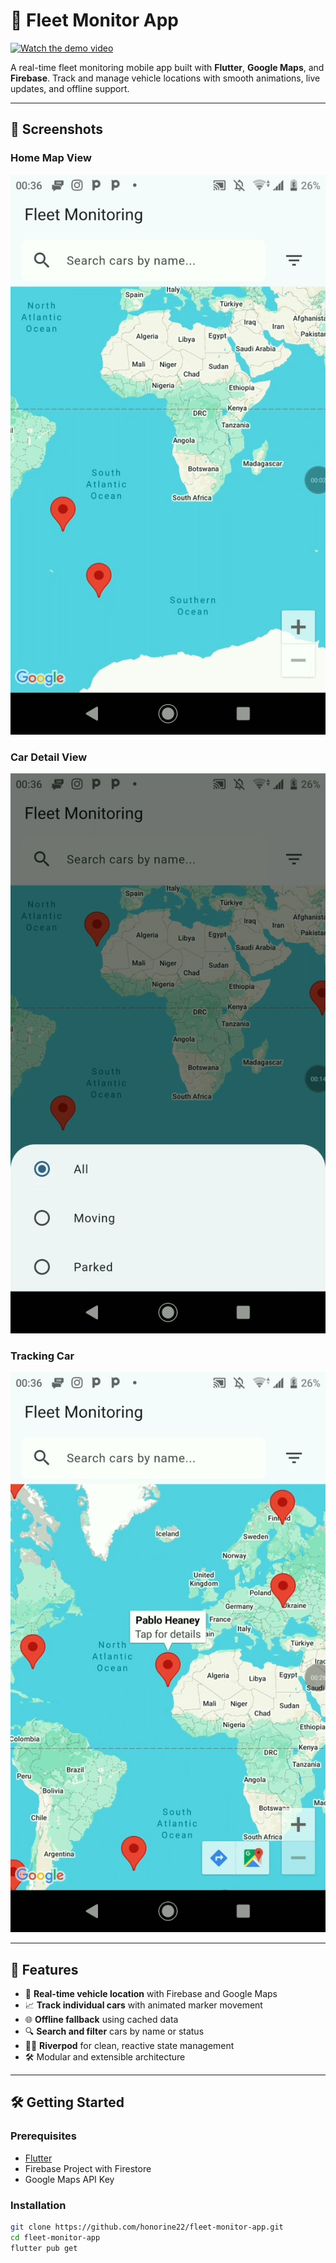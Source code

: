 # 🚗 Fleet Monitor App

[![Watch the demo video](https://img.youtube.com/vi/F1fXBSJOuNk/hqdefault.jpg)](https://youtu.be/F1fXBSJOuNk)

A real-time fleet monitoring mobile app built with **Flutter**, **Google Maps**, and **Firebase**. Track and manage vehicle locations with smooth animations, live updates, and offline support.

---

## 📸 Screenshots

### Home Map View  
![Home View](WhatsApp%20Video%202025-05-22%20at%2000.41.36_4aa82dab-0.jpg)

### Car Detail View  
![Detail View](WhatsApp%20Video%202025-05-22%20at%2000.41.36_4aa82dab-1.jpg)

### Tracking Car  
![Tracking](WhatsApp%20Video%202025-05-22%20at%2000.41.36_4aa82dab-2.jpg)

---

## 🚀 Features

- 📍 **Real-time vehicle location** with Firebase and Google Maps
- 📈 **Track individual cars** with animated marker movement
- 🌐 **Offline fallback** using cached data
- 🔍 **Search and filter** cars by name or status
- 🧑‍💻 **Riverpod** for clean, reactive state management
- 🛠️ Modular and extensible architecture

---

## 🛠️ Getting Started

### Prerequisites

- [Flutter](https://flutter.dev/docs/get-started/install)
- Firebase Project with Firestore
- Google Maps API Key

### Installation

```bash
git clone https://github.com/honorine22/fleet-monitor-app.git
cd fleet-monitor-app
flutter pub get

